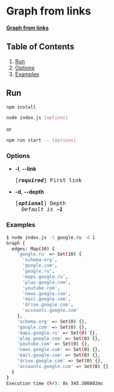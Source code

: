 # Graph from links

**[Graph from links](https://en.wikipedia.org/wiki/Collatz_conjecture)**

## Table of Contents

1. [Run](#run)
2. [Options](#options)
3. [Examples](#examples)

## Run

```bash
npm install
```

```bash
node index.js [options]
```

or

```bash
npm run start -- [options]
```

### Options

- **-l**, **--link**

    <pre>[<em><b>required</b></em>] First link</pre>

- **-d**, **--depth**
    <pre>[<em><b>optional</b></em>] Depth
    <em>Default is <b>-1</b></em></pre>

### Examples

```bash
$ node index.js -l google.ru -d 1
Graph {
  edges: Map(10) {
    'google.ru' => Set(10) {
      'schema.org',
      'google.com',
      'google.ru',
      'maps.google.ru',
      'play.google.com',
      'youtube.com',
      'news.google.com',
      'mail.google.com',
      'drive.google.com',
      'accounts.google.com'
    },
    'schema.org' => Set(0) {},
    'google.com' => Set(0) {},
    'maps.google.ru' => Set(0) {},
    'play.google.com' => Set(0) {},
    'youtube.com' => Set(0) {},
    'news.google.com' => Set(0) {},
    'mail.google.com' => Set(0) {},
    'drive.google.com' => Set(0) {},
    'accounts.google.com' => Set(0) {}
  }
}
Execution time (hr): 0s 345.300802ms
```
